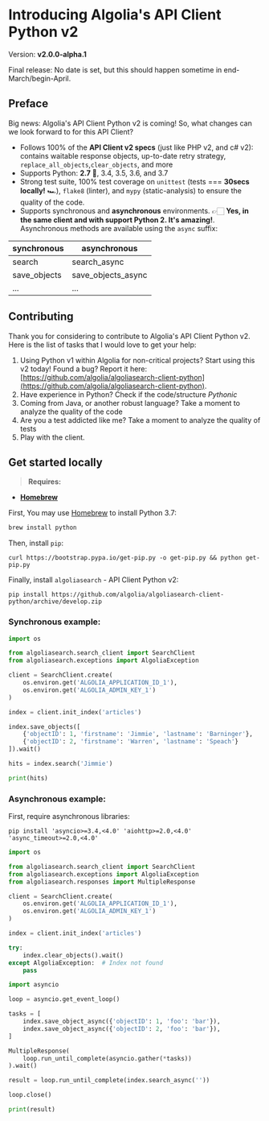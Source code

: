 # Introducing Algolia's API Client Python v2

Version: **v2.0.0-alpha.1**

Final release: No date is set, but this should happen sometime in end-March/begin-April.

## Preface

Big news: Algolia's API Client Python v2 is coming! So, what changes can we look forward to for this API Client?

- Follows 100% of the **API Client v2 specs** (just like PHP v2, and c# v2): contains waitable response objects, up-to-date retry strategy, `replace_all_objects`,`clear_objects`, and more
- Supports Python: **2.7 🥳**, 3.4, 3.5, 3.6, and 3.7
- Strong test suite, 100% test coverage on `unittest` (tests === **30secs locally!** 🏎), `flake8` (linter), and `mypy` (static-analysis) to ensure the quality of the code.
- Supports synchronous and **asynchronous** environments. 👉🏻 **Yes, in the same client and with support Python 2. It's amazing!**. Asynchronous methods are available using the `async` suffix:

| synchronous   | asynchronous          |
|-------------- |--------------------   |
| search        | search_async          |
| save_objects  | save_objects_async    |
| ...           | ...                   |

## Contributing

Thank you for considering to contribute to Algolia's API Client Python v2. Here is the list of tasks that I would love to get your help:

1. Using Python v1 within Algolia for non-critical projects? Start using this v2 today! Found a bug? Report it here: [https://github.com/algolia/algoliasearch-client-python](https://github.com/algolia/algoliasearch-client-python).
2. Have experience in Python? Check if the code/structure *Pythonic*
3. Coming from Java, or another robust language? Take a moment to analyze the quality of the code
4. Are you a test addicted like me? Take a moment to analyze the quality of tests
5. Play with the client.

## Get started locally

> **Requires:**
- **[Homebrew](https://brew.sh)**

First, You may use [Homebrew](https://brew.sh) to install Python 3.7:
```bash
brew install python
```

Then, install `pip`:
```
curl https://bootstrap.pypa.io/get-pip.py -o get-pip.py && python get-pip.py
```

Finally, install `algoliasearch` - API Client Python v2:
```
pip install https://github.com/algolia/algoliasearch-client-python/archive/develop.zip
```

### Synchronous example:

```py
import os

from algoliasearch.search_client import SearchClient
from algoliasearch.exceptions import AlgoliaException

client = SearchClient.create(
    os.environ.get('ALGOLIA_APPLICATION_ID_1'),
    os.environ.get('ALGOLIA_ADMIN_KEY_1')
)

index = client.init_index('articles')

index.save_objects([
    {'objectID': 1, 'firstname': 'Jimmie', 'lastname': 'Barninger'},
    {'objectID': 2, 'firstname': 'Warren', 'lastname': 'Speach'}
]).wait()

hits = index.search('Jimmie')

print(hits)
```

### Asynchronous example:

First, require asynchronous libraries:

```
pip install 'asyncio>=3.4,<4.0' 'aiohttp>=2.0,<4.0' 'async_timeout>=2.0,<4.0'
```


```py
import os

from algoliasearch.search_client import SearchClient
from algoliasearch.exceptions import AlgoliaException
from algoliasearch.responses import MultipleResponse

client = SearchClient.create(
    os.environ.get('ALGOLIA_APPLICATION_ID_1'),
    os.environ.get('ALGOLIA_ADMIN_KEY_1')
)

index = client.init_index('articles')

try:
    index.clear_objects().wait()
except AlgoliaException:  # Index not found
    pass

import asyncio

loop = asyncio.get_event_loop()

tasks = [
    index.save_object_async({'objectID': 1, 'foo': 'bar'}),
    index.save_object_async({'objectID': 2, 'foo': 'bar'}),
]

MultipleResponse(
    loop.run_until_complete(asyncio.gather(*tasks))
).wait()

result = loop.run_until_complete(index.search_async(''))

loop.close()

print(result)
```
